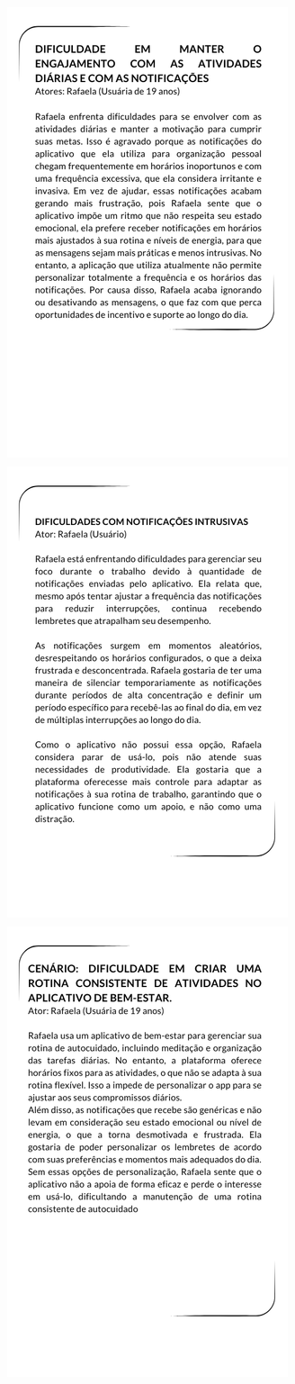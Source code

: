 <p align="center"><img src="./imagem_cenarios/cenario1.3.png" alt="cenario1.3"></p>
<p align="center"><img src="./imagem_cenarios/cenario2.3.png" alt="cenario2.3"></p>
<p align="center"><img src="./imagem_cenarios/cenario3.3.png" alt="cenario2.3"></p>
